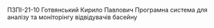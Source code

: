 ПЗПІ-21-10
Готвянський Кирило Павлович
Програмна система для аналізу та моніторінгу відвідувачів басейну

